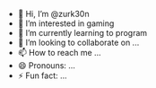 - 👋 Hi, I’m @zurk30n
- 👀 I’m interested in gaming 
- 🌱 I’m currently learning to program
- 💞️ I’m looking to collaborate on ...
- 📫 How to reach me ...
- 😄 Pronouns: ...
- ⚡ Fun fact: ...

<!---
zurk30n/zurk30n is a ✨ special ✨ repository because its `README.md` (this file) appears on your GitHub profile.
You can click the Preview link to take a look at your changes.
--->
